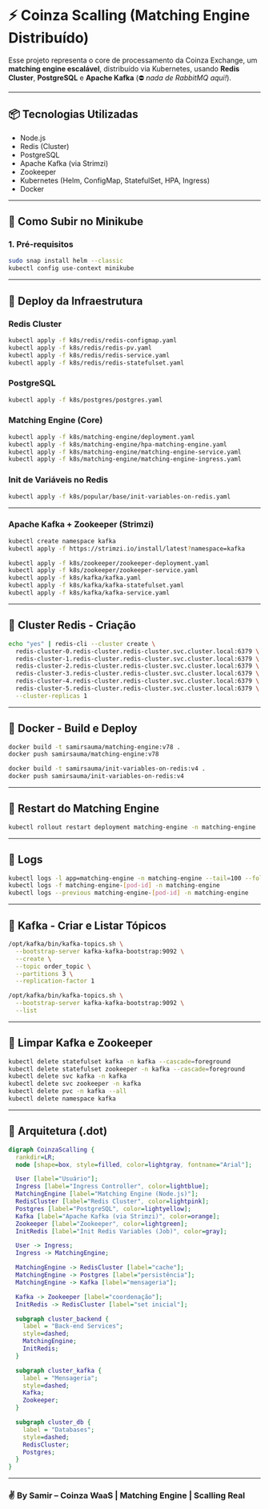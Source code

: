 
# ⚡ Coinza Scalling (Matching Engine Distribuído)

Esse projeto representa o core de processamento da Coinza Exchange, um **matching engine escalável**, distribuído via Kubernetes, usando **Redis Cluster**, **PostgreSQL** e **Apache Kafka** (⛔️ *nada de RabbitMQ aqui!*).

---

## 📦 Tecnologias Utilizadas

- Node.js
- Redis (Cluster)
- PostgreSQL
- Apache Kafka (via Strimzi)
- Zookeeper
- Kubernetes (Helm, ConfigMap, StatefulSet, HPA, Ingress)
- Docker

---

## 🚀 Como Subir no Minikube

### 1. Pré-requisitos
```bash
sudo snap install helm --classic
kubectl config use-context minikube
```

---

## 🔧 Deploy da Infraestrutura

### Redis Cluster
```bash
kubectl apply -f k8s/redis/redis-configmap.yaml
kubectl apply -f k8s/redis/redis-pv.yaml
kubectl apply -f k8s/redis/redis-service.yaml
kubectl apply -f k8s/redis/redis-statefulset.yaml
```

### PostgreSQL
```bash
kubectl apply -f k8s/postgres/postgres.yaml
```

### Matching Engine (Core)
```bash
kubectl apply -f k8s/matching-engine/deployment.yaml
kubectl apply -f k8s/matching-engine/hpa-matching-engine.yaml
kubectl apply -f k8s/matching-engine/matching-engine-service.yaml
kubectl apply -f k8s/matching-engine/matching-engine-ingress.yaml
```

### Init de Variáveis no Redis
```bash
kubectl apply -f k8s/popular/base/init-variables-on-redis.yaml
```

---

### Apache Kafka + Zookeeper (Strimzi)
```bash
kubectl create namespace kafka
kubectl apply -f https://strimzi.io/install/latest?namespace=kafka

kubectl apply -f k8s/zookeeper/zookeeper-deployment.yaml
kubectl apply -f k8s/zookeeper/zookeeper-service.yaml
kubectl apply -f k8s/kafka/kafka.yaml
kubectl apply -f k8s/kafka/kafka-statefulset.yaml
kubectl apply -f k8s/kafka/kafka-service.yaml
```

---

## 🧠 Cluster Redis - Criação
```bash
echo "yes" | redis-cli --cluster create \
  redis-cluster-0.redis-cluster.redis-cluster.svc.cluster.local:6379 \
  redis-cluster-1.redis-cluster.redis-cluster.svc.cluster.local:6379 \
  redis-cluster-2.redis-cluster.redis-cluster.svc.cluster.local:6379 \
  redis-cluster-3.redis-cluster.redis-cluster.svc.cluster.local:6379 \
  redis-cluster-4.redis-cluster.redis-cluster.svc.cluster.local:6379 \
  redis-cluster-5.redis-cluster.redis-cluster.svc.cluster.local:6379 \
  --cluster-replicas 1
```

---

## 🐳 Docker - Build e Deploy
```bash
docker build -t samirsauma/matching-engine:v78 .
docker push samirsauma/matching-engine:v78

docker build -t samirsauma/init-variables-on-redis:v4 .
docker push samirsauma/init-variables-on-redis:v4
```

---

## 🔁 Restart do Matching Engine
```bash
kubectl rollout restart deployment matching-engine -n matching-engine
```

---

## 🔎 Logs
```bash
kubectl logs -l app=matching-engine -n matching-engine --tail=100 --follow
kubectl logs -f matching-engine-[pod-id] -n matching-engine
kubectl logs --previous matching-engine-[pod-id] -n matching-engine
```

---

## 📡 Kafka - Criar e Listar Tópicos
```bash
/opt/kafka/bin/kafka-topics.sh \
  --bootstrap-server kafka-kafka-bootstrap:9092 \
  --create \
  --topic order_topic \
  --partitions 3 \
  --replication-factor 1

/opt/kafka/bin/kafka-topics.sh \
  --bootstrap-server kafka-kafka-bootstrap:9092 \
  --list
```

---

## 🧼 Limpar Kafka e Zookeeper
```bash
kubectl delete statefulset kafka -n kafka --cascade=foreground
kubectl delete statefulset zookeeper -n kafka --cascade=foreground
kubectl delete svc kafka -n kafka
kubectl delete svc zookeeper -n kafka
kubectl delete pvc -n kafka --all
kubectl delete namespace kafka
```

---

## 🧠 Arquitetura (.dot)

```dot
digraph CoinzaScalling {
  rankdir=LR;
  node [shape=box, style=filled, color=lightgray, fontname="Arial"];

  User [label="Usuário"];
  Ingress [label="Ingress Controller", color=lightblue];
  MatchingEngine [label="Matching Engine (Node.js)"];
  RedisCluster [label="Redis Cluster", color=lightpink];
  Postgres [label="PostgreSQL", color=lightyellow];
  Kafka [label="Apache Kafka (via Strimzi)", color=orange];
  Zookeeper [label="Zookeeper", color=lightgreen];
  InitRedis [label="Init Redis Variables (Job)", color=gray];

  User -> Ingress;
  Ingress -> MatchingEngine;

  MatchingEngine -> RedisCluster [label="cache"];
  MatchingEngine -> Postgres [label="persistência"];
  MatchingEngine -> Kafka [label="mensageria"];

  Kafka -> Zookeeper [label="coordenação"];
  InitRedis -> RedisCluster [label="set inicial"];

  subgraph cluster_backend {
    label = "Back-end Services";
    style=dashed;
    MatchingEngine;
    InitRedis;
  }

  subgraph cluster_kafka {
    label = "Mensageria";
    style=dashed;
    Kafka;
    Zookeeper;
  }

  subgraph cluster_db {
    label = "Databases";
    style=dashed;
    RedisCluster;
    Postgres;
  }
}
```

---

### ✌️ By Samir – Coinza WaaS | Matching Engine | Scalling Real
